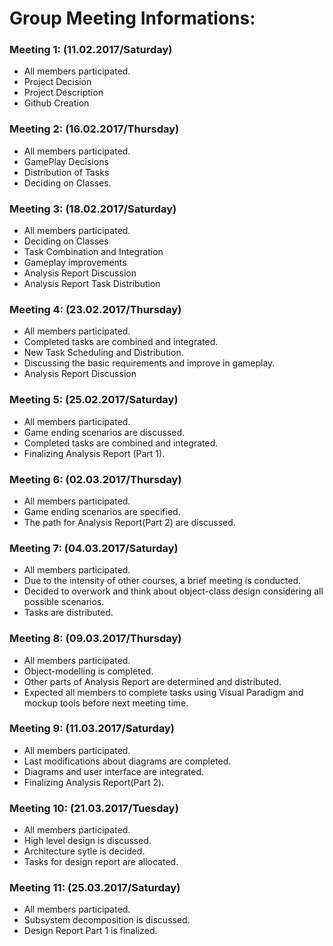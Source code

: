 # Group Meeting Informations:

### Meeting 1: (11.02.2017/Saturday)
* All members participated.
* Project Decision
* Project Description
* Github Creation

### Meeting 2: (16.02.2017/Thursday)
* All members participated.
* GamePlay Decisions
* Distribution of Tasks
* Deciding on Classes.

### Meeting 3: (18.02.2017/Saturday)
* All members participated.
* Deciding on Classes
* Task Combination and Integration
* Gameplay improvements
* Analysis Report Discussion
* Analysis Report Task Distribution

### Meeting 4: (23.02.2017/Thursday)
* All members participated.
* Completed tasks are combined and integrated.
* New Task Scheduling and Distribution.
* Discussing the basic requirements and improve in gameplay.
* Analysis Report Discussion

### Meeting 5: (25.02.2017/Saturday)
* All members participated.
* Game ending scenarios are discussed.
* Completed tasks are combined and integrated.
* Finalizing Analysis Report (Part 1).

### Meeting 6: (02.03.2017/Thursday)
* All members participated.
* Game ending scenarios are specified.
* The path for Analysis Report(Part 2) are discussed. 

### Meeting 7: (04.03.2017/Saturday)
* All members participated.
* Due to the intensity of other courses, a brief meeting is conducted.
* Decided to overwork and think about object-class design considering all possible scenarios.
* Tasks are distributed.

### Meeting 8: (09.03.2017/Thursday)
* All members participated.
* Object-modelling is completed.
* Other parts of Analysis Report are determined and distributed.
* Expected all members to complete tasks using Visual Paradigm and mockup tools before next meeting time.

### Meeting 9: (11.03.2017/Saturday)
* All members participated.
* Last modifications about diagrams are completed.
* Diagrams and user interface are integrated.
* Finalizing Analysis Report(Part 2).

### Meeting 10: (21.03.2017/Tuesday)
* All members participated.
* High level design is discussed.
* Architecture sytle is decided.
* Tasks for design report are allocated.

### Meeting 11: (25.03.2017/Saturday)
* All members participated.
* Subsystem decomposition is discussed.
* Design Report Part 1 is finalized.
